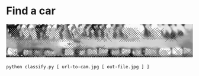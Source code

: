 Find a car
==========

![demo](https://raw.githubusercontent.com/yottatsa/carclassify/master/demo.jpg)

    python classify.py [ url-to-cam.jpg [ out-file.jpg ] ]
    
